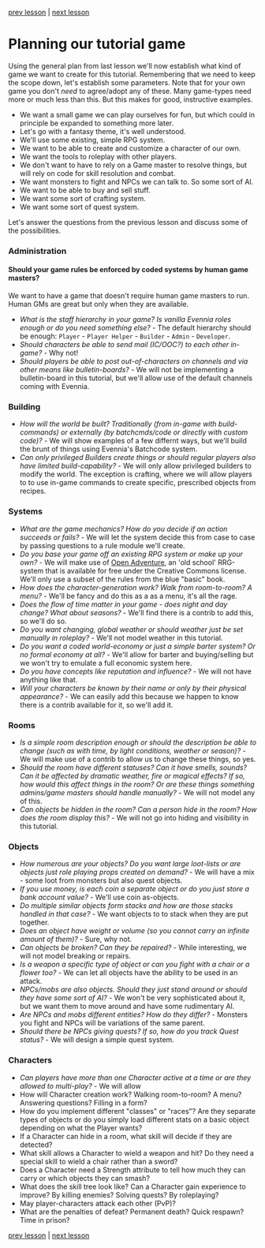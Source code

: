 [prev lesson](Game-Planningd) | [next lesson](Unimplemented)

# Planning our tutorial game

Using the general plan from last lesson we'll now establish what kind of game we want to create for this tutorial.
Remembering that we need to keep the scope down, let's establish some parameters. Note that for your own 
game you don't _need_ to agree/adopt any of these. Many game-types need more or much less than this. 
But this makes for good, instructive examples.

- We want a small game we can play ourselves for fun, but which could in principle be expanded 
  to something more later.
- Let's go with a fantasy theme, it's well understood.
- We'll use some existing, simple RPG system. 
- We want to be able to create and customize a character of our own. 
- We want the tools to roleplay with other players. 
- We don't want to have to rely on a Game master to resolve things, but will rely on code for skill resolution
  and combat.
- We want monsters to fight and NPCs we can talk to. So some sort of AI. 
- We want to be able to buy and sell stuff. 
- We want some sort of crafting system.
- We want some sort of quest system. 

Let's answer the questions from the previous lesson and discuss some of the possibilities. 

### Administration 

#### Should your game rules be enforced by coded systems by human game masters?



We want to have a game that doesn't require human game masters to run. Human GMs are great but only when they are available. 
  
- _What is the staff hierarchy in your game? Is vanilla Evennia roles enough or do you need something else?_ -
  The default hierarchy should be enough: `Player` - `Player Helper` - `Builder` - `Admin` - `Developer`.
- _Should characters be able to send mail (IC/OOC?) to each other in-game?_ - Why not! 
- _Should players be able to post out-of-characters on channels and via other means like bulletin-boards?_ - We will
  not be implementing a bulletin-board in this tutorial, but we'll allow use of the default channels coming 
  with Evennia.
  

### Building

- _How will the world be built? Traditionally (from in-game with build-commands) or externally (by batchcmds/code 
  or directly with custom code)?_ - We will show examples of a few differnt ways, but we'll build the brunt of 
  things using Evennia's Batchcode system.  
- _Can only privileged Builders create things or should regular players also have limited build-capability?_ - We 
  will only allow privileged builders to modify the world. The exception is crafting, where we will allow players to
  to use in-game commands to create specific, prescribed objects from recipes. 

### Systems

- _What are the game mechanics? How do you decide if an action succeeds or fails?_ - We will let the system decide this
 from case to case by passing questions to a rule module we'll create. 
- _Do you base your game off an existing RPG system or make up your own?_ - We will make use of 
 [Open Adventure](http://www.geekguild.com/openadventure/), an 'old school' RRG-system that is available for 
 free under the Creative Commons license. We'll only use a subset of the rules from the blue "basic" book. 
- _How does the character-generation work? Walk from room-to-room? A menu?_ - We'll be fancy and do this as a
 as a menu, it's all the rage. 
- _Does the flow of time matter in your game - does night and day change? What about seasons?_ - We'll find there
  is a contrib to add this, so we'll do so.
- _Do you want changing, global weather or should weather just be set manually in roleplay?_ - We'll not model
  weather in this tutorial. 
- _Do you want a coded world-economy or just a simple barter system? Or no formal economy at all?_ - We'll 
  allow for barter and buying/selling but we won't try to emulate a full economic system here. 
- _Do you have concepts like reputation and influence?_ - We will not have anything like that. 
- _Will your characters be known by their name or only by their physical appearance?_ - We can easily add this
  because we happen to know there is a contrib available for it, so we'll add it. 

### Rooms 

- _Is a simple room description enough or should the description be able to change (such as with time, by
light conditions, weather or season)?_ - We will make use of a contrib to allow us to change these things, so yes.
- _Should the room have different statuses? Can it have smells, sounds? Can it be affected by
dramatic weather, fire or magical effects? If so, how would this affect things in the room? Or are
these things something admins/game masters should handle manually?_ - We will not model any of this. 
- _Can objects be hidden in the room? Can a person hide in the room? How does the room display this?_ - We will
 not go into hiding and visibility in this tutorial. 

### Objects

- _How numerous are your objects? Do you want large loot-lists or are objects just role playing props
created on demand?_ - We will have a mix - some loot from monsters but also quest objects. 
- _If you use money, is each coin a separate object or do you just store a bank account value?_ - We'll use 
  coin as-objects. 
- _Do multiple similar objects form stacks and how are those stacks handled in that case?_ - We want objects 
  to to stack when they are put together. 
- _Does an object have weight or volume (so you cannot carry an infinite amount of them)?_ - Sure, why not.
- _Can objects be broken? Can they be repaired?_ - While interesting, we will not model breaking or repairs.
- _Is a weapon a specific type of object or can you fight with a chair or a flower too?_ - We can let all 
  objects have the ability to be used in an attack. 
- _NPCs/mobs are also objects. Should they just stand around or should they have some sort of AI?_ - We won't 
  be very sophisticated about it, but we want them to move around and have some rudimentary AI. 
- _Are NPCs and mobs different entities? How do they differ?_ - Monsters you fight and NPCs will be variations 
  of the same parent. 
- _Should there be NPCs giving quests? If so, how do you track Quest status?_ - We will design a simple quest system.

### Characters

- _Can players have more than one Character active at a time or are they allowed to multi-play?_ - We will
  allow 
- How will Character creation work? Walking room-to-room? A menu? Answering questions? Filling in a form?
- How do you implement different "classes" or "races"? Are they separate types of objects or do you
simply load different stats on a basic object depending on what the Player wants?
- If a Character can hide in a room, what skill will decide if they are detected?
- What skill allows a Character to wield a weapon and hit? Do they need a special skill to wield a
chair rather than a sword?
- Does a Character need a Strength attribute to tell how much they can carry or which objects they
can smash?
- What does the skill tree look like? Can a Character gain experience to improve? By killing
enemies? Solving quests? By roleplaying?
- May player-characters attack each other (PvP)?
- What are the penalties of defeat? Permanent death? Quick respawn? Time in prison? 




[prev lesson](Game-Planningd) | [next lesson](Unimplemented)
